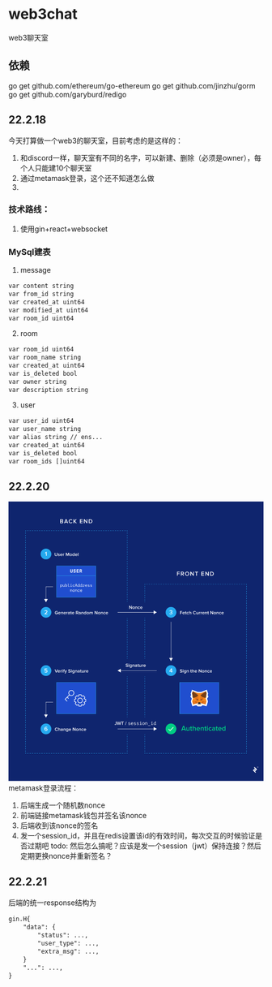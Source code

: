 # web3chat
web3聊天室

## 依赖
go get github.com/ethereum/go-ethereum
go get github.com/jinzhu/gorm
go get github.com/garyburd/redigo

## 22.2.18
今天打算做一个web3的聊天室，目前考虑的是这样的：
1. 和discord一样，聊天室有不同的名字，可以新建、删除（必须是owner），每个人只能建10个聊天室
2. 通过metamask登录，这个还不知道怎么做
3. 

### 技术路线：
1. 使用gin+react+websocket

### MySql建表
1. message
```Golang
var content string
var from_id string
var created_at uint64
var modified_at uint64
var room_id uint64

```

2. room
```Golang
var room_id uint64
var room_name string
var created_at uint64
var is_deleted bool
var owner string
var description string

```

3. user
```Golang
var user_id uint64
var user_name string
var alias string // ens...
var created_at uint64
var is_deleted bool
var room_ids []uint64

```

## 22.2.20
![metamask登录流程](pic/metamask登录流程.png)
metamask登录流程：
1. 后端生成一个随机数nonce
2. 前端链接metamask钱包并签名该nonce
3. 后端收到该nonce的签名
4. 发一个session_id，并且在redis设置该id的有效时间，每次交互的时候验证是否过期吧
todo: 然后怎么搞呢？应该是发一个session（jwt）保持连接？然后定期更换nonce并重新签名？


## 22.2.21
后端的统一response结构为
```Golang
gin.H{
    "data": {
        "status": ...,
        "user_type": ...,
        "extra_msg": ...,
    }
    "...": ...,
}
```